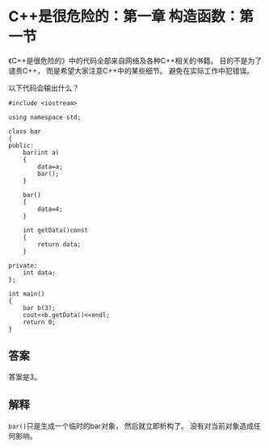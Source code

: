 # C++是很危险的：第一章 构造函数：第一节

《C++是很危险的》中的代码全部来自网络及各种C++相关的书籍。
目的不是为了谴责C++，
而是希望大家注意C++中的某些细节。
避免在实际工作中犯错误。

以下代码会输出什么？

    #include <iostream>

    using namespace std;

    class bar
    {
    public:
        bar(int a)
        {
            data=a;
            bar();
        }

        bar()
        {
            data=4;
        }

        int getData()const
        {
            return data;
        }

    private:
        int data;
    };

    int main()
    {
        bar b(3);
        cout<<b.getData()<<endl;
        return 0;
    }

## 答案

答案是3。

## 解释

`bar()`只是生成一个临时的bar对象，
然后就立即析构了。
没有对当前对象造成任何影响。
